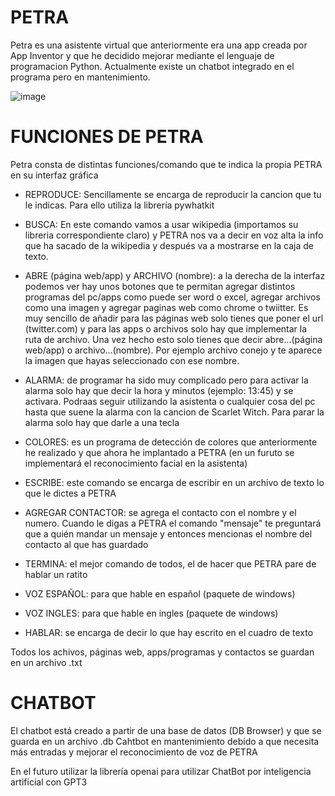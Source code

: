 # PETRA
Petra es una asistente virtual que anteriormente era una app creada por App Inventor y que he decidido mejorar mediante el lenguaje de programacion Python.
Actualmente existe un chatbot integrado en el programa pero en mantenimiento.

![image](https://user-images.githubusercontent.com/111430658/187035387-34956f01-f6b6-45b9-9e78-4bc6af4e96fa.png)

# FUNCIONES DE PETRA
Petra consta de distintas funciones/comando que te indica la propia PETRA en su interfaz gráfica

+ REPRODUCE: Sencillamente se encarga de reproducir la cancion que tu le indicas. Para ello utiliza la librería pywhatkit

+ BUSCA: En este comando vamos a usar wikipedia (importamos su libreria correspondiente claro) y PETRA nos va a decir en voz alta la info que ha sacado de la wikipedia y después va a mostrarse en la caja de texto.

+ ABRE (página web/app) y ARCHIVO (nombre): a la derecha de la interfaz podemos ver hay unos botones que te permitan agregar distintos programas del pc/apps como puede ser word o excel, agregar archivos como una imagen y agregar paginas web como chrome o twiitter. Es muy sencillo de añadir para las páginas web solo tienes que poner el url (twitter.com) y para las apps o archivos solo hay que implementar la ruta de archivo. Una vez hecho esto solo tienes que decir abre...(página web/app) o archivo...(nombre). Por ejemplo archivo conejo y te aparece la imagen que hayas seleccionado con ese nombre.

+ ALARMA: de programar ha sido muy complicado pero para activar la alarma solo hay que decir la hora y minutos (ejemplo: 13:45) y se activara. Podraas seguir utilizando la asistenta o cualquier cosa del pc hasta que suene la alarma con la cancion de Scarlet Witch. Para parar la alarma solo hay que darle a una tecla

+ COLORES: es un programa de detección de colores que anteriormente he realizado y que ahora he implantado a PETRA (en un furuto se implementará el reconocimiento facial en la asistenta)

+ ESCRIBE: este comando se encarga de escribir en un archivo de texto lo que le dictes a PETRA

+ AGREGAR CONTACTOR: se agrega el contacto con el nombre y el numero. Cuando le digas a PETRA el comando "mensaje" te preguntará que a quién mandar un mensaje y entonces mencionas el nombre del contacto al que has guardado

+ TERMINA: el mejor comando de todos, el de hacer que PETRA pare de hablar un ratito

+ VOZ ESPAÑOL: para que hable en español (paquete de windows)

+ VOZ INGLES: para que hable en ingles (paquete de windows)

+ HABLAR: se encarga de decir lo que hay escrito en el cuadro de texto

Todos los achivos, páginas web, apps/programas y contactos se guardan en un archivo .txt

# CHATBOT
El chatbot está creado a partir de una base de datos (DB Browser) y que se guarda en un archivo .db
Cahtbot en mantenimiento debido a que necesita más entradas y mejorar el reconocimiento de voz de PETRA

En el futuro utilizar la librería openai para utilizar ChatBot por inteligencia artificial con GPT3
